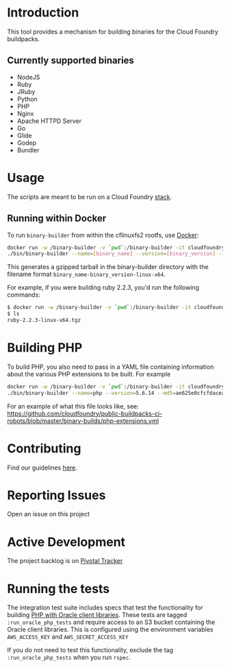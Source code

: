 # Introduction

This tool provides a mechanism for building binaries for the Cloud Foundry buildpacks.

## Currently supported binaries

* NodeJS
* Ruby
* JRuby
* Python
* PHP
* Nginx
* Apache HTTPD Server
* Go
* Glide
* Godep
* Bundler

# Usage

The scripts are meant to be run on a Cloud Foundry [stack](https://docs.cloudfoundry.org/concepts/stacks.html).

## Running within Docker

To run `binary-builder` from within the cflinuxfs2 rootfs, use [Docker](https://docker.io):

```bash
docker run -w /binary-builder -v `pwd`:/binary-builder -it cloudfoundry/cflinuxfs2 bash
./bin/binary-builder --name=[binary_name] --version=[binary_version] --(md5|sha256)=[checksum_value]
```

This generates a gzipped tarball in the binary-builder directory with the filename format `binary_name-binary_version-linux-x64`.

For example, if you were building ruby 2.2.3, you'd run the following commands:

```bash
$ docker run -w /binary-builder -v `pwd`:/binary-builder -it cloudfoundry/cflinuxfs2:ruby-2.2.4 ./bin/binary-builder --name=ruby --version=2.2.3 --md5=150a5efc5f5d8a8011f30aa2594a7654
$ ls
ruby-2.2.3-linux-x64.tgz
```

# Building PHP

To build PHP, you also need to pass in a YAML file containing information about the various PHP extensions to be built. For example

```bash
docker run -w /binary-builder -v `pwd`:/binary-builder -it cloudfoundry/cflinuxfs2 bash
./bin/binary-builder --name=php --version=5.6.14 --md5=ae625e0cfcfdacea3e7a70a075e47155 --php-extensions-file=./php-extensions.yml
```

For an example of what this file looks like, see: https://github.com/cloudfoundry/public-buildpacks-ci-robots/blob/master/binary-builds/php-extensions.yml

# Contributing

Find our guidelines [here](./CONTRIBUTING.md).

# Reporting Issues

Open an issue on this project

# Active Development

The project backlog is on [Pivotal Tracker](https://www.pivotaltracker.com/projects/1042066)

# Running the tests

The integration test suite includes specs that test the functionality for building [PHP with Oracle client libraries](./PHP-Oracle.md). These tests are tagged `:run_oracle_php_tests` and require access to an S3 bucket containing the Oracle client libraries. This is configured using the environment variables `AWS_ACCESS_KEY` and `AWS_SECRET_ACCESS_KEY`

If you do not need to test this functionality, exclude the tag `:run_oracle_php_tests` when you run `rspec`.
